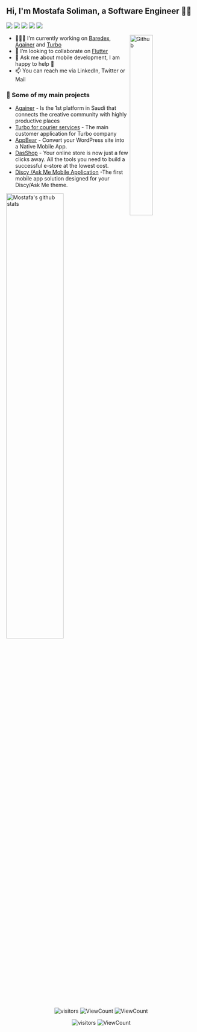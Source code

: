 ## Hi, I'm Mostafa Soliman, a Software Engineer 👨‍💻

![](https://img.shields.io/badge/Mobile-Engineer-sucess)  ![](https://img.shields.io/badge/Flutter-Expert-informational) ![](https://img.shields.io/badge/Dart-Lover-6B9CB0) ![](https://img.shields.io/badge/Java-Enthusiast-yellow) ![](https://img.shields.io/badge/Exp-2+yrs-red)

<img width="35%" align="right" alt="Github" src="https://raw.githubusercontent.com/onimur/.github/master/.resources/git-header.svg" />

- 👨🏽‍💻 I’m currently working on [Baredex](https://baredex.com/en), [Againer](https://againer.com/) and [Turbo](https://turbo-eg.com/)
- 👯 I’m looking to collaborate on [Flutter](https://github.com/flutter/flutter) 
- 💬 Ask me about mobile development, I am happy to help 🤝
- 📫 You can reach me via LinkedIn, Twitter or Mail

### 🚀 Some of my main projects

- [Againer](https://againer.app) - Is the 1st platform in Saudi that connects the creative community with highly productive places
- [Turbo for courier services](https://play.google.com/store/apps/details?id=turbo.group.com) - The main customer application for Turbo company
- [AppBear](https://appbear.io/) - Convert your WordPress site into a Native Mobile App.
- [DasShop](https://dashop.app/en) - Your online store is now just a few clicks away. All the tools you need to build a successful e-store at the lowest cost.
- [Discy /Ask Me Mobile Application](https://2code.info/mobile-apps/) -The first mobile app solution designed for your Discy/Ask Me theme.
    
<img width="55%" alt="Mostafa's github stats" src="https://github-readme-stats.vercel.app/api?username=MostafaSolimanMO&show_icons=true&hide_border=true&title_color=000000" />

<p align="center" >
  <img alt="visitors" src="https://img.shields.io/badge/-LinkedIn-blue?style=flat&logo=Linkedin&logoColor=white&link=https://linkedin.com/in/mostafa-mo-soliman/" />
  <img alt="ViewCount" src="https://img.shields.io/badge/-Twitter-1ca0f1?style=flat&labelColor=1ca0f1&logo=twitter&logoColor=white&link=https://twitter.com/MmoSoliman" />
   <img alt="ViewCount" src="https://img.shields.io/badge/-Gmail-c14438?style=flat&logo=Gmail&logoColor=white)](mailto:murillo.mostafamoma.moma@gmail.com" />
</p>
<p align="center" >
  <img alt="visitors" src="https://visitor-badge.glitch.me/badge?page_id=MostafaSolimanMO.views.svg" />
  <img alt="ViewCount" src="https://views.whatilearened.today/views/github/MostafaSolimanMO/onimur.svg" />
</p>
